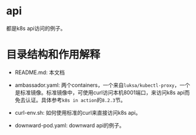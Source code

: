 # api

都是k8s api访问的例子。

# 目录结构和作用解释

* README.md: 本文档

* ambassador.yaml: 两个containers，一个来自`luksa/kubectl-proxy`，一个是标准镜像。标准镜像中，可使用curl访问本机8001端口，来访问k8s api而免去认证。具体参考`k8s in action`的`8.2.3`节。

* curl-env.sh: 如何使用标准的curl来直接访问k8s api。

* downward-pod.yaml: downward api的例子。
